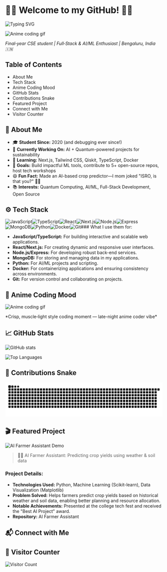 # 👨‍💻 Welcome to my GitHub! 👨‍💻

![Typing SVG](https://readme-typing-svg.herokuapp.com?font=Fira+Code&weight=600&size=28&duration=3000&pause=1000&color=36BCF7&center=true&vCenter=true&width=600&lines=Hey+there!+👋+I'm+Hemanth+Kumar;Final-Year+CS+Student+%7C+Full-Stack+%2B+AI%2FML+Developer;Passionate+about+building+tech+that+matters!)

![Anime coding gif](https://user-images.githubusercontent.com/74038190/225813708-98b745f2-7d22-48cf-9150-083f1b00d6c9.gif)

*Final‑year CSE student | Full‑Stack & AI/ML Enthusiast | Bengaluru, India 🇮🇳*

## Table of Contents

- About Me
- Tech Stack
- Anime Coding Mood
- GitHub Stats
- Contributions Snake
- Featured Project
- Connect with Me
- Visitor Counter

## 🧠 About Me

- 🎓 **Student Since:** 2020 (and debugging ever since!)
- 🔭 **Currently Working On:** AI + Quantum-powered projects for sustainability
- 🌱 **Learning:** Next.js, Tailwind CSS, Qiskit, TypeScript, Docker
- 🎯 **Goals:** Build impactful ML tools, contribute to 5+ open-source repos, host tech workshops
- 😄 **Fun Fact:** Made an AI-based crop predictor—I mom joked "ISRO, is that you?" 🌾🚀
- 📚 **Interests:** Quantum Computing, AI/ML, Full-Stack Development, Open Source

## ⚙️ Tech Stack

![JavaScript](https://cdn.jsdelivr.net/gh/devicons/devicon/icons/javascript/javascript-original.svg)![TypeScript](https://cdn.jsdelivr.net/gh/devicons/devicon/icons/typescript/typescript-original.svg)![React](https://cdn.jsdelivr.net/gh/devicons/devicon/icons/react/react-original.svg)![Next.js](https://cdn.jsdelivr.net/gh/devicons/devicon/icons/nextjs/nextjs-original.svg)![Node.js](https://cdn.jsdelivr.net/gh/devicons/devicon/icons/nodejs/nodejs-original.svg)![Express](https://cdn.jsdelivr.net/gh/devicons/devicon/icons/express/express-original.svg)![MongoDB](https://cdn.jsdelivr.net/gh/devicons/devicon/icons/mongodb/mongodb-original.svg)![Python](https://cdn.jsdelivr.net/gh/devicons/devicon/icons/python/python-original.svg)![Docker](https://cdn.jsdelivr.net/gh/devicons/devicon/icons/docker/docker-original.svg)![Git](https://cdn.jsdelivr.net/gh/devicons/devicon/icons/git/git-original.svg)### What I use them for:

- **JavaScript/TypeScript:** For building interactive and scalable web applications.
- **React/Next.js:** For creating dynamic and responsive user interfaces.
- **Node.js/Express:** For developing robust back-end services.
- **MongoDB:** For storing and managing data in my applications.
- **Python:** For AI/ML projects and scripting.
- **Docker:** For containerizing applications and ensuring consistency across environments.
- **Git:** For version control and collaborating on projects.

## 🎨 Anime Coding Mood

![Anime coding gif](https://user-images.githubusercontent.com/74038190/225813708-98b745f2-7d22-48cf-9150-083f1b00d6c9.gif)

\*Crisp, muscle‑light style coding moment — late-night anime coder vibe\*

## 📈 GitHub Stats

![GitHub stats](https://github-readme-stats.vercel.app/api?username=ByteAcumen&show_icons=true&theme=radical)

![Top Languages](https://github-readme-stats.vercel.app/api/top-langs/?username=ByteAcumen&layout=compact&theme=radical)

## 🐍 Contributions Snake

![GitHub Contributions Snake](https://github.com/ByteAcumen/ByteAcumen/blob/output/github-snake-dark.svg)

## 🎬 Featured Project

![AI Farmer Assistant Demo](https://media.giphy.com/media/IhONRo0lEsgO3y9PqO/giphy.gif)

> 👨‍🌾 AI Farmer Assistant: Predicting crop yields using weather & soil data

### Project Details:

- **Technologies Used:** Python, Machine Learning (Scikit-learn), Data Visualization (Matplotlib)
- **Problem Solved:** Helps farmers predict crop yields based on historical weather and soil data, enabling better planning and resource allocation.
- **Notable Achievements:** Presented at the college tech fest and received the "Best AI Project" award.
- **Repository:** AI Farmer Assistant

## 📬 Connect with Me

## 👀 Visitor Counter

![Visitor Count](https://profile-counter.glitch.me/ByteAcumen/count.svg)

